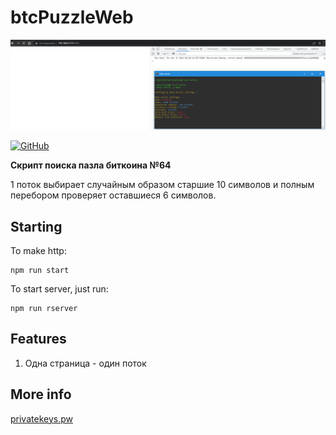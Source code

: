 # btcPuzzleWeb

<p align="center">
    <img alt="logo" title="Logo" src="https://github.com/Exxuslee/btcPuzzleWeb/blob/master/btcPuzzleWeb.png">
</p>
<p>
   <a href="">
    <img alt="GitHub" src="https://img.shields.io/github/license/exxuslee/btcPuzzleWeb">
  </a>
</p>

**Скрипт поиска пазла биткоина №64**

1 поток выбирает случайным образом старшие 10 символов и полным перебором проверяет оставшиеся 6 символов.

## Starting
To make http:
```
npm run start
```
To start server, just run:
```
npm run rserver
```

## Features
1. Одна страница - один поток


## More info
[privatekeys.pw](https://privatekeys.pw/puzzles/bitcoin-puzzle-tx)